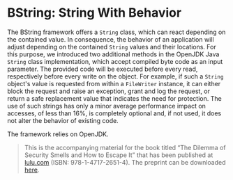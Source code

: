 # BString: String With Behavior
The BString framework offers a `String` class, which can react depending on the contained value.
In consequence, the behavior of an application will adjust depending on the contained `String` values and their locations.
For this purpose, we introduced two additional methods in the OpenJDK Java `String` class implementation, which accept compiled byte code as an input parameter.
The provided code will be executed before every read, respectively before every write on the object.
For example, if such a `String` object's value is requested from within a `FileWriter` instance, it can either block the request and raise an exception, grant and log the request, or return a safe replacement value that indicates the need for protection.
The use of such strings has only a minor average performance impact on accesses, of less than 16%, is completely optional and, if not used, it does not alter the behavior of existing code.

The framework relies on OpenJDK.

> This is the accompanying material for the book titled “The Dilemma of Security Smells and How to Escape It” that has been published at [lulu.com](https://www.lulu.com/) (ISBN: 978-1-4717-2651-4). The preprint can be downloaded [here](https://boristheses.unibe.ch/view/graduation_year/2022.html).